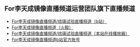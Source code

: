 ## For李天成镜像直播频道运营团队旗下直播频道

- [For李天成镜像直播频道/琉璃试验直播频道（b站）](https://live.bilibili.com/22676402)
- [For李天成镜像直播频道（火毅）](https://player.live.huoyinetwork.cn/?id=forltcmirror&node=data)
- [For李天成镜像直播频道/琉璃试验直播频道（本站在线播放器）](/player=bilibili.html)
- [For李天成镜像直播频道b站官方账号](https://space.bilibili.com/528573889)
